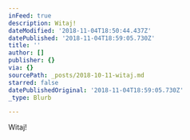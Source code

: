 ```yaml
---
inFeed: true
description: Witaj!
dateModified: '2018-11-04T18:50:44.437Z'
datePublished: '2018-11-04T18:59:05.730Z'
title: ''
author: []
publisher: {}
via: {}
sourcePath: _posts/2018-10-11-witaj.md
starred: false
datePublishedOriginal: '2018-11-04T18:59:05.730Z'
_type: Blurb

---
```

Witaj!